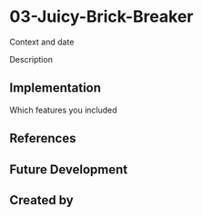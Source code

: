# 03-Juicy-Brick-Breaker
Context and date

Description

## Implementation
Which features you included

## References

## Future Development

## Created by
